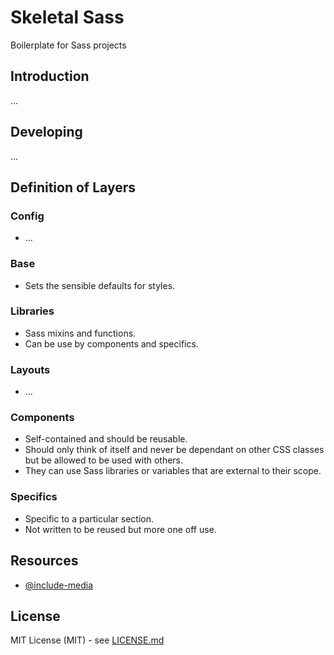 # Skeletal Sass

Boilerplate for Sass projects


## Introduction

...


## Developing

...


## Definition of Layers

### Config
- ...

### Base
- Sets the sensible defaults for styles.

### Libraries
- Sass mixins and functions.
- Can be use by components and specifics.

### Layouts
- ...

### Components
- Self-contained and should be reusable.
- Should only think of itself and never be dependant on other CSS classes but
  be allowed to be used with others.
- They can use Sass libraries or variables that are external to their scope.

### Specifics
- Specific to a particular section.
- Not written to be reused but more one off use.


## Resources

- [@include-media](http://include-media.com/)


## License

MIT License (MIT) - see [LICENSE.md](LICENSE.md)
